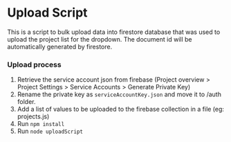 # Upload Script

This is a script to bulk upload data into firestore database that was used to upload the project list for the dropdown. The document id will be automatically generated by firestore.

### Upload process
1. Retrieve the service account json from firebase (Project overview > Project Settings > Service Accounts > Generate Private Key)
2. Rename the private key as `serviceAccountKey.json` and move it to /auth folder.
3. Add a list of values to be uploaded to the firebase collection in a file (eg: projects.js)
4. Run `npm install`
5. Run `node uploadScript`
